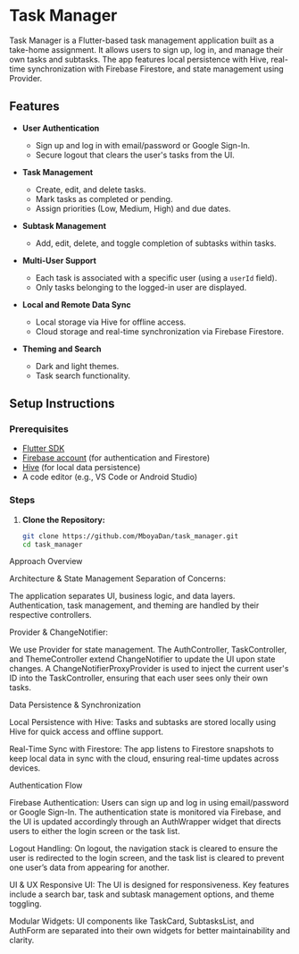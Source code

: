 # Task Manager

Task Manager is a Flutter-based task management application built as 
a take-home assignment. It allows users to sign up, log in, and manage 
their own tasks and subtasks. The app features local persistence with Hive, real-time 
synchronization with Firebase Firestore, and state management using Provider.

## Features

- **User Authentication**
    - Sign up and log in with email/password or Google Sign-In.
    - Secure logout that clears the user's tasks from the UI.

- **Task Management**
    - Create, edit, and delete tasks.
    - Mark tasks as completed or pending.
    - Assign priorities (Low, Medium, High) and due dates.

- **Subtask Management**
    - Add, edit, delete, and toggle completion of subtasks within tasks.

- **Multi-User Support**
    - Each task is associated with a specific user (using a `userId` field).
    - Only tasks belonging to the logged-in user are displayed.

- **Local and Remote Data Sync**
    - Local storage via Hive for offline access.
    - Cloud storage and real-time synchronization via Firebase Firestore.

- **Theming and Search**
    - Dark and light themes.
    - Task search functionality.

## Setup Instructions

### Prerequisites

- [Flutter SDK](https://flutter.dev/docs/get-started/install)
- [Firebase account](https://firebase.google.com/) (for authentication and Firestore)
- [Hive](https://docs.hivedb.dev/) (for local data persistence)
- A code editor (e.g., VS Code or Android Studio)

### Steps

1. **Clone the Repository:**

   ```bash
   git clone https://github.com/MboyaDan/task_manager.git
   cd task_manager
   
Approach Overview

Architecture & State Management
Separation of Concerns:

The application separates UI, business logic, and data layers. Authentication, task management, 
and theming are handled by their respective controllers.

Provider & ChangeNotifier:
    
We use Provider for state management. The AuthController, TaskController, and 
ThemeController extend ChangeNotifier to update the UI upon state changes. 
A ChangeNotifierProxyProvider is used to inject the current user's ID into 
the TaskController, ensuring that each user sees only their own tasks.

Data Persistence & Synchronization

Local Persistence with Hive:
Tasks and subtasks are stored locally using Hive for quick access and offline support.

Real-Time Sync with Firestore:
The app listens to Firestore snapshots to keep local data in sync with the cloud, ensuring
real-time updates across devices.

Authentication Flow

Firebase Authentication:
    Users can sign up and log in using email/password or Google Sign-In.
The authentication state is monitored via Firebase, and the UI is updated accordingly through
an AuthWrapper widget that directs users to either the login screen or the task list.

Logout Handling:
On logout, the navigation stack is cleared to ensure the user is 
redirected to the login screen, and the task list is cleared to prevent one user’s data 
from appearing for another.

UI & UX
Responsive UI:
The UI is designed for responsiveness. Key features include a search bar, task and 
subtask management options, and theme toggling.

Modular Widgets:
    UI components like TaskCard, SubtasksList, 
and AuthForm are separated into their own widgets for better maintainability and clarity.
